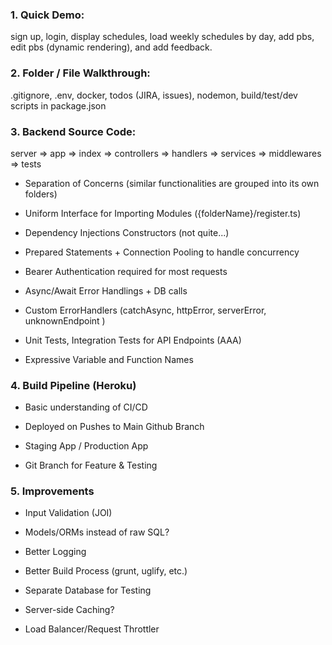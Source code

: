### 1. Quick Demo: 

sign up, login, display schedules, load weekly schedules by day, add pbs, edit pbs (dynamic rendering), and add feedback.

### 2. Folder / File Walkthrough: 

.gitignore, .env, docker, todos (JIRA, issues), nodemon, build/test/dev scripts in package.json

### 3. Backend Source Code: 

server => app => index => controllers => handlers => services => middlewares => tests

- Separation of Concerns (similar functionalities are grouped into its own folders)

- Uniform Interface for Importing Modules ({folderName}/register.ts)

- Dependency Injections Constructors (not quite...)

- Prepared Statements + Connection Pooling to handle concurrency

- Bearer Authentication required for most requests

- Async/Await Error Handlings + DB calls

- Custom ErrorHandlers (catchAsync, httpError, serverError, unknownEndpoint )

- Unit Tests, Integration Tests for API Endpoints (AAA)

- Expressive Variable and Function Names

### 4. Build Pipeline (Heroku)

- Basic understanding of CI/CD

- Deployed on Pushes to Main Github Branch

- Staging App / Production App

- Git Branch for Feature & Testing

### 5. Improvements

- Input Validation (JOI)

- Models/ORMs instead of raw SQL?

- Better Logging

- Better Build Process (grunt, uglify, etc.)

- Separate Database for Testing

- Server-side Caching?

- Load Balancer/Request Throttler